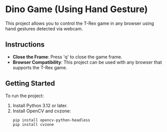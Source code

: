 # Dino Game (Using Hand Gesture)

This project allows you to control the T-Rex game in any browser using hand gestures detected via webcam.

## Instructions

- **Close the Frame**: Press 'q' to close the game frame.
- **Browser Compatibility**: This project can be used with any browser that supports the T-Rex game.

## Getting Started

To run the project:
1. Install Python 3.12 or later.
2. Install OpenCV and cvzone:
   ```bash
   pip install opencv-python-headless
   pip install cvzone
